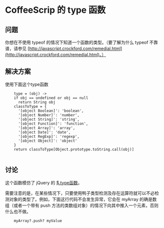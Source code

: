 # CoffeeScrip 的 type 函数

## 问题

你想在不使用 typeof 的情况下知道一个函数的类型。（要了解为什么 typeof 不靠谱，请参见 [http://javascript.crockford.com/remedial.html](http://javascript.crockford.com/remedial.html)。）

## 解决方案

使用下面这个type函数

```
	type = (obj) ->
    if obj == undefined or obj == null
      return String obj
    classToType = {
      '[object Boolean]': 'boolean',
      '[object Number]': 'number',
      '[object String]': 'string',
      '[object Function]': 'function',
      '[object Array]': 'array',
      '[object Date]': 'date',
      '[object RegExp]': 'regexp',
      '[object Object]': 'object'
    }
    return classToType[Object.prototype.toString.call(obj)]
    
```

## 讨论

这个函数模仿了 jQuery 的 [$.type函数](http://api.jquery.com/jQuery.type/)。

需要注意的是，在某些情况下，只要使用鸭子类型检测及存在运算符就可以不必检测对象的类型了。例如，下面这行代码不会发生异常，它会在 myArray 的确是数组（或者一个带有 push 方法的类数组对象）的情况下向其中推入一个元素，否则什么也不做。

```
	myArray?.push? myValue
	
```

